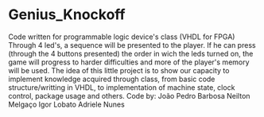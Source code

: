# Genius_Knockoff
Code written for programmable logic device's class
(VHDL for FPGA)
Through 4 led's, a sequence will be presented to the player. If he can press (through the 4 buttons presented) the order in wich the leds turned on, the game will progress to harder difficulties and more of the player's memory will be used.
The idea of this little project is to show our capacity to implement knowledge acquired through class, from basic code structure/writting in VHDL, to implementation of machine state, clock control, package usage and others.
Code by:
João Pedro Barbosa
Neilton Melgaço
Igor Lobato
Adriele Nunes